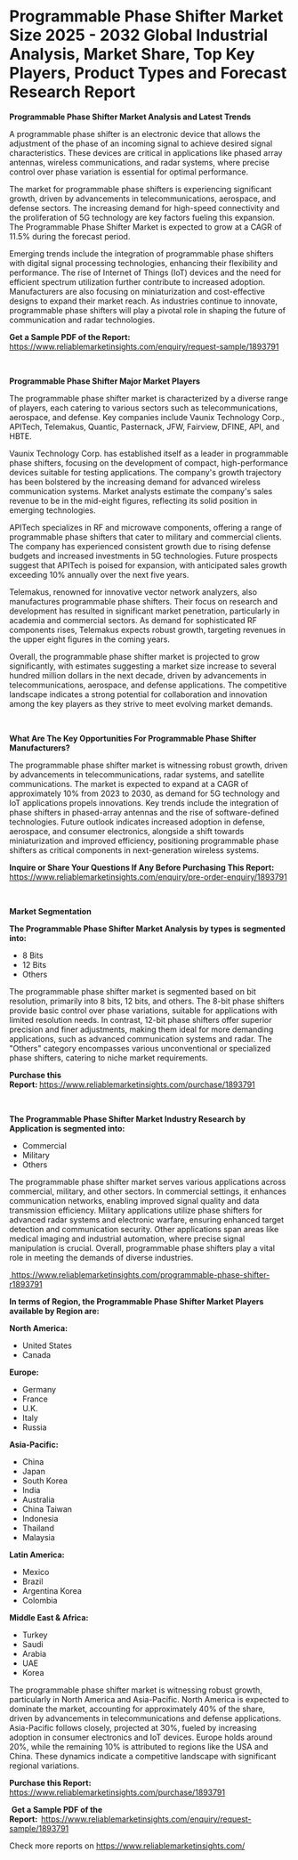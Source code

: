 <p><h1>Programmable Phase Shifter Market Size 2025 - 2032 Global Industrial Analysis, Market Share, Top Key Players, Product Types and Forecast Research Report</h1></p><p><strong>Programmable Phase Shifter Market Analysis and Latest Trends</strong></p>
<p><p>A programmable phase shifter is an electronic device that allows the adjustment of the phase of an incoming signal to achieve desired signal characteristics. These devices are critical in applications like phased array antennas, wireless communications, and radar systems, where precise control over phase variation is essential for optimal performance.</p><p>The market for programmable phase shifters is experiencing significant growth, driven by advancements in telecommunications, aerospace, and defense sectors. The increasing demand for high-speed connectivity and the proliferation of 5G technology are key factors fueling this expansion. The Programmable Phase Shifter Market is expected to grow at a CAGR of 11.5% during the forecast period. </p><p>Emerging trends include the integration of programmable phase shifters with digital signal processing technologies, enhancing their flexibility and performance. The rise of Internet of Things (IoT) devices and the need for efficient spectrum utilization further contribute to increased adoption. Manufacturers are also focusing on miniaturization and cost-effective designs to expand their market reach. As industries continue to innovate, programmable phase shifters will play a pivotal role in shaping the future of communication and radar technologies.</p></p>
<p><strong>Get a Sample PDF of the Report:&nbsp;</strong> <a href="https://www.reliablemarketinsights.com/enquiry/request-sample/1893791?utm_campaign=2390&utm_medium=2&utm_source=Github&utm_content=ia&utm_term=11022025&utm_id=programmable-phase-shifter">https://www.reliablemarketinsights.com/enquiry/request-sample/1893791</a></p>
<p>&nbsp;</p>
<p><strong>Programmable Phase Shifter Major Market Players</strong></p>
<p><p>The programmable phase shifter market is characterized by a diverse range of players, each catering to various sectors such as telecommunications, aerospace, and defense. Key companies include Vaunix Technology Corp., APITech, Telemakus, Quantic, Pasternack, JFW, Fairview, DFINE, API, and HBTE.</p><p>Vaunix Technology Corp. has established itself as a leader in programmable phase shifters, focusing on the development of compact, high-performance devices suitable for testing applications. The company's growth trajectory has been bolstered by the increasing demand for advanced wireless communication systems. Market analysts estimate the company's sales revenue to be in the mid-eight figures, reflecting its solid position in emerging technologies.</p><p>APITech specializes in RF and microwave components, offering a range of programmable phase shifters that cater to military and commercial clients. The company has experienced consistent growth due to rising defense budgets and increased investments in 5G technologies. Future prospects suggest that APITech is poised for expansion, with anticipated sales growth exceeding 10% annually over the next five years.</p><p>Telemakus, renowned for innovative vector network analyzers, also manufactures programmable phase shifters. Their focus on research and development has resulted in significant market penetration, particularly in academia and commercial sectors. As demand for sophisticated RF components rises, Telemakus expects robust growth, targeting revenues in the upper eight figures in the coming years.</p><p>Overall, the programmable phase shifter market is projected to grow significantly, with estimates suggesting a market size increase to several hundred million dollars in the next decade, driven by advancements in telecommunications, aerospace, and defense applications. The competitive landscape indicates a strong potential for collaboration and innovation among the key players as they strive to meet evolving market demands.</p></p>
<p>&nbsp;</p>
<p><strong>What Are The Key Opportunities For Programmable Phase Shifter Manufacturers?</strong></p>
<p><p>The programmable phase shifter market is witnessing robust growth, driven by advancements in telecommunications, radar systems, and satellite communications. The market is expected to expand at a CAGR of approximately 10% from 2023 to 2030, as demand for 5G technology and IoT applications propels innovations. Key trends include the integration of phase shifters in phased-array antennas and the rise of software-defined technologies. Future outlook indicates increased adoption in defense, aerospace, and consumer electronics, alongside a shift towards miniaturization and improved efficiency, positioning programmable phase shifters as critical components in next-generation wireless systems.</p></p>
<p><strong>Inquire or Share Your Questions If Any Before Purchasing This Report:</strong> <a href="https://www.reliablemarketinsights.com/enquiry/pre-order-enquiry/1893791?utm_campaign=2390&utm_medium=2&utm_source=Github&utm_content=ia&utm_term=11022025&utm_id=programmable-phase-shifter">https://www.reliablemarketinsights.com/enquiry/pre-order-enquiry/1893791</a></p>
<p>&nbsp;</p>
<p><strong>Market Segmentation</strong></p>
<p><strong>The Programmable Phase Shifter Market Analysis by types is segmented into:</strong></p>
<p><ul><li>8 Bits</li><li>12 Bits</li><li>Others</li></ul></p>
<p><p>The programmable phase shifter market is segmented based on bit resolution, primarily into 8 bits, 12 bits, and others. The 8-bit phase shifters provide basic control over phase variations, suitable for applications with limited resolution needs. In contrast, 12-bit phase shifters offer superior precision and finer adjustments, making them ideal for more demanding applications, such as advanced communication systems and radar. The "Others" category encompasses various unconventional or specialized phase shifters, catering to niche market requirements.</p></p>
<p><strong>Purchase this Report:&nbsp;</strong><a href="https://www.reliablemarketinsights.com/purchase/1893791?utm_campaign=2390&utm_medium=2&utm_source=Github&utm_content=ia&utm_term=11022025&utm_id=programmable-phase-shifter">https://www.reliablemarketinsights.com/purchase/1893791</a></p>
<p>&nbsp;</p>
<p><strong>The Programmable Phase Shifter Market Industry Research by Application is segmented into:</strong></p>
<p><ul><li>Commercial</li><li>Military</li><li>Others</li></ul></p>
<p><p>The programmable phase shifter market serves various applications across commercial, military, and other sectors. In commercial settings, it enhances communication networks, enabling improved signal quality and data transmission efficiency. Military applications utilize phase shifters for advanced radar systems and electronic warfare, ensuring enhanced target detection and communication security. Other applications span areas like medical imaging and industrial automation, where precise signal manipulation is crucial. Overall, programmable phase shifters play a vital role in meeting the demands of diverse industries.</p></p>
<p><a href="https://www.reliablemarketinsights.com/programmable-phase-shifter-r1893791?utm_campaign=2390&utm_medium=2&utm_source=Github&utm_content=ia&utm_term=11022025&utm_id=programmable-phase-shifter">&nbsp;https://www.reliablemarketinsights.com/programmable-phase-shifter-r1893791</a></p>
<p><strong>In terms of Region, the Programmable Phase Shifter Market Players available by Region are:</strong></p>
<p>
    <p> <strong> North America: </strong>
        <ul>
            <li>United States</li>
            <li>Canada</li>
        </ul>
        </p> 
    <p> <strong> Europe: </strong>
        <ul>
            <li>Germany</li>
            <li>France</li>
            <li>U.K.</li>
            <li>Italy</li>
            <li>Russia</li>
        </ul>
        </p> 
    <p> <strong> Asia-Pacific: </strong>
        <ul>
            <li>China</li>
            <li>Japan</li>
            <li>South Korea</li>
            <li>India</li>
            <li>Australia</li>
            <li>China Taiwan</li>
            <li>Indonesia</li>
            <li>Thailand</li>
            <li>Malaysia</li>
        </ul>
        </p> 
    <p> <strong> Latin America: </strong>
        <ul>
            <li>Mexico</li>
            <li>Brazil</li>
            <li>Argentina Korea</li>
            <li>Colombia</li>
        </ul>
        </p> 
    <p> <strong> Middle East & Africa: </strong>
        <ul>
            <li>Turkey</li>
            <li>Saudi</li>
            <li>Arabia</li>
            <li>UAE</li>
            <li>Korea</li>
        </ul>
    </p>
    </p>
<p><p>The programmable phase shifter market is witnessing robust growth, particularly in North America and Asia-Pacific. North America is expected to dominate the market, accounting for approximately 40% of the share, driven by advancements in telecommunications and defense applications. Asia-Pacific follows closely, projected at 30%, fueled by increasing adoption in consumer electronics and IoT devices. Europe holds around 20%, while the remaining 10% is attributed to regions like the USA and China. These dynamics indicate a competitive landscape with significant regional variations.</p></p>
<p><strong>Purchase this Report: </strong><a href="https://www.reliablemarketinsights.com/purchase/1893791?utm_campaign=2390&utm_medium=2&utm_source=Github&utm_content=ia&utm_term=11022025&utm_id=programmable-phase-shifter">https://www.reliablemarketinsights.com/purchase/1893791</a></p>
<p>&nbsp;<strong>Get a Sample PDF of the Report:&nbsp;&nbsp;</strong><a href="https://www.reliablemarketinsights.com/enquiry/request-sample/1893791?utm_campaign=2390&utm_medium=2&utm_source=Github&utm_content=ia&utm_term=11022025&utm_id=programmable-phase-shifter">https://www.reliablemarketinsights.com/enquiry/request-sample/1893791</a></p>
<p><strong></strong></p>
<p>Check more reports on <a href="https://www.reliablemarketinsights.com/?utm_campaign=2390&utm_medium=2&utm_source=Github&utm_content=ia&utm_term=11022025&utm_id=programmable-phase-shifter">https://www.reliablemarketinsights.com/</a></p>